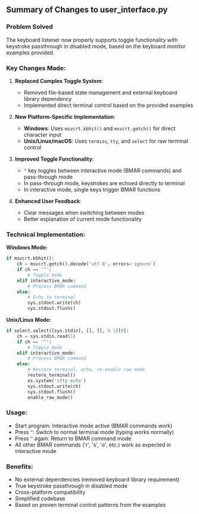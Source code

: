 ## Summary of Changes to user_interface.py

### Problem Solved
The keyboard listener now properly supports toggle functionality with keystroke passthrough in disabled mode, based on the keyboard monitor examples provided.

### Key Changes Made:

1. **Replaced Complex Toggle System**: 
   - Removed file-based state management and external keyboard library dependency
   - Implemented direct terminal control based on the provided examples

2. **New Platform-Specific Implementation**:
   - **Windows**: Uses `msvcrt.kbhit()` and `msvcrt.getch()` for direct character input
   - **Unix/Linux/macOS**: Uses `termios`, `tty`, and `select` for raw terminal control

3. **Improved Toggle Functionality**:
   - `^` key toggles between interactive mode (BMAR commands) and pass-through mode
   - In pass-through mode, keystrokes are echoed directly to terminal
   - In interactive mode, single keys trigger BMAR functions

4. **Enhanced User Feedback**:
   - Clear messages when switching between modes
   - Better explanation of current mode functionality

### Technical Implementation:

**Windows Mode:**
```python
if msvcrt.kbhit():
    ch = msvcrt.getch().decode('utf-8', errors='ignore')
    if ch == '^':
        # Toggle mode
    elif interactive_mode:
        # Process BMAR command
    else:
        # Echo to terminal
        sys.stdout.write(ch)
        sys.stdout.flush()
```

**Unix/Linux Mode:**
```python
if select.select([sys.stdin], [], [], 0.1)[0]:
    ch = sys.stdin.read(1)
    if ch == '^':
        # Toggle mode
    elif interactive_mode:
        # Process BMAR command
    else:
        # Restore terminal, echo, re-enable raw mode
        restore_terminal()
        os.system('stty echo')
        sys.stdout.write(ch)
        sys.stdout.flush()
        enable_raw_mode()
```

### Usage:
- Start program: Interactive mode active (BMAR commands work)
- Press `^`: Switch to normal terminal mode (typing works normally)
- Press `^` again: Return to BMAR command mode
- All other BMAR commands ('r', 's', 'o', etc.) work as expected in interactive mode

### Benefits:
- No external dependencies (removed keyboard library requirement)
- True keystroke passthrough in disabled mode
- Cross-platform compatibility
- Simplified codebase
- Based on proven terminal control patterns from the examples
